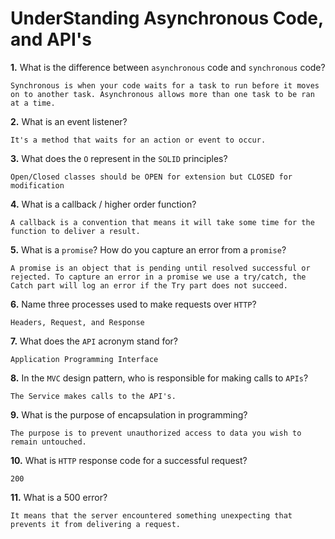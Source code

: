 # UnderStanding Asynchronous Code, and API's

**1.** What is the difference between `asynchronous` code and `synchronous` code?
<!-- enter you answer in the space below -->
```
Synchronous is when your code waits for a task to run before it moves on to another task. Asynchronous allows more than one task to be ran at a time.
```
**2.** What is an event listener?
<!-- enter you answer in the space below -->
```
It's a method that waits for an action or event to occur.
```
**3.** What does the `O` represent in the `SOLID` principles?
<!-- enter you answer in the space below -->
```
Open/Closed classes should be OPEN for extension but CLOSED for modification
```
**4.** What is a callback / higher order function?
<!-- enter you answer in the space below -->
```
A callback is a convention that means it will take some time for the function to deliver a result.
```
**5.** What is a `promise`? How do you capture an error from a `promise`?
<!-- enter you answer in the space below -->
```
A promise is an object that is pending until resolved successful or rejected. To capture an error in a promise we use a try/catch, the Catch part will log an error if the Try part does not succeed.
```
**6.** Name three processes used to make requests over `HTTP`?
<!-- enter you answer in the space below -->
```
Headers, Request, and Response
```
**7.** What does the `API` acronym stand for?
<!-- enter you answer in the space below -->
```
Application Programming Interface
```
**8.** In the `MVC` design pattern, who is responsible for making calls to `APIs`?
<!-- enter you answer in the space below -->
```
The Service makes calls to the API's.
```
**9.** What is the purpose of encapsulation in programming?
<!-- enter you answer in the space below -->
```
The purpose is to prevent unauthorized access to data you wish to remain untouched.
```
**10.** What is `HTTP` response code for a successful request?
<!-- enter you answer in the space below -->
```
200 
```
**11.** What is a 500 error?
<!-- enter you answer in the space below -->
```
It means that the server encountered something unexpecting that prevents it from delivering a request. 
```